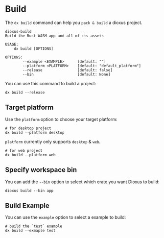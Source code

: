 # Build

The `dx build` command can help you `pack & build` a dioxus project.

```
dioxus-build
Build the Rust WASM app and all of its assets

USAGE:
    dx build [OPTIONS]

OPTIONS:
        --example <EXAMPLE>      [default: ""]
        --platform <PLATFORM>    [default: "default_platform"]
        --release                [default: false]
        --bin                    [default: None]
```

You can use this command to build a project:

```
dx build --release
```

## Target platform

Use the `platform` option to choose your target platform:

```
# for desktop project
dx build --platform desktop
```

`platform` currently only supports `desktop` & `web`.

```
# for web project
dx build --platform web
```

## Specify workspace bin

You can add the `--bin` option to select which crate you want Dioxus to build:

```
dioxus build --bin app
```

## Build Example

You can use the `example` option to select a example to build:

```
# build the `test` example
dx build --exmaple test
```
